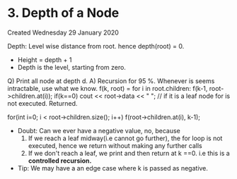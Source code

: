 # 3. Depth of a Node
Created Wednesday 29 January 2020

Depth: Level wise distance from root. 
hence depth(root) = 0.

* Height = depth + 1
* Depth is the level, starting from zero.


Q) Print all node at depth d.
A) Recursion for 95 %. Whenever is seems intractable, use what we know. 
f(k, root) = for i in root.children:
f(k-1, root->children.at(i));
if(k==0)
cout << root->data << " ";
// if it is a leaf node for is not executed. Returned.
	
for(int i=0; i < root->children.size(); i++)
f(root->children.at(i), k-1);


* Doubt: Can we ever have a negative value, no, because 
	1. If we reach a leaf midway(i.e cannot go further), the for loop is not executed, hence we return without making any further calls
	2. If we don't reach a leaf, we print and then return at k ==0.  i.e this is a **controlled recursion.**
* Tip: We may have a an edge case where k is passed as negative.


